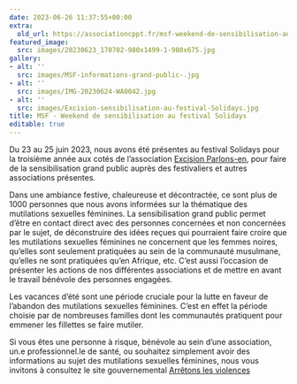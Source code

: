 ```yaml
---
date: 2023-06-26 11:37:55+00:00
extra:
  old_url: https://associationcppt.fr/msf-weekend-de-sensibilisation-au-festival-solidays/
featured_image:
  src: images/20230623_170702-980x1499-1-980x675.jpg
gallery:
- alt: ''
  src: images/MSF-informations-grand-public-.jpg
- alt: ''
  src: images/IMG-20230624-WA0042.jpg
- alt: ''
  src: images/Excision-sensibilisation-au-festival-Solidays.jpg
title: MSF - Weekend de sensibilisation au festival Solidays
editable: true
---
```

Du 23 au 25 juin 2023, nous avons été présentes au festival Solidays pour la troisième année aux cotés de l’association [Excision Parlons-en](https://www.excisionparlonsen.org/), pour faire de la sensibilisation grand public auprès des festivaliers et autres associations présentes.

Dans une ambiance festive, chaleureuse et décontractée, ce sont plus de 1000 personnes que nous avons informées sur la thématique des mutilations sexuelles féminines. La sensibilisation grand public permet d’être en contact direct avec des personnes concernées et non concernées par le sujet, de déconstruire des idées reçues qui pourraient faire croire que les mutilations sexuelles féminines ne concernent que les femmes noires, qu’elles sont seulement pratiquées au sein de la communauté musulmane, qu’elles ne sont pratiquées qu’en Afrique, etc. C’est aussi l’occasion de présenter les actions de nos différentes associations et de mettre en avant le travail bénévole des personnes engagées.

Les vacances d’été sont une période cruciale pour la lutte en faveur de l’abandon des mutilations sexuelles féminines. C’est en effet la période choisie par de nombreuses familles dont les communautés pratiquent pour emmener les fillettes se faire mutiler.

Si vous êtes une personne à risque, bénévole au sein d’une association, un.e professionnel.le de santé, ou souhaitez simplement avoir des informations au sujet des mutilations sexuelles féminines, nous vous invitons à consultez le site gouvernemental [Arrêtons les violences](https://arretonslesviolences.gouv.fr/besoin-d-aide/mutilations-sexuelles-feminines)
